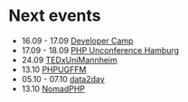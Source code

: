 # Next events

* 16.09 - 17.09 [Developer Camp](https://developercamp.io)
* 17.09 - 18.09 [PHP Unconference Hamburg](http://www.php-unconference.de)
* 24.09 [TEDxUniMannheim](https://www.ted.com/tedx/events/17867)
* 13.10 [PHPUGFFM](http://www.phpugffm.de/)
* 05.10 - 07.10 [data2day](http://www.data2day.de)
* 13.10 [NomadPHP](https://nomadphp.com/new-not-enemy/)

